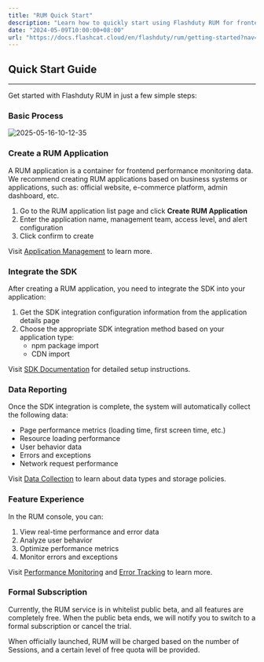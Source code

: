 ```yaml
---
title: "RUM Quick Start"
description: "Learn how to quickly start using Flashduty RUM for frontend performance monitoring"
date: "2024-05-09T10:00:00+08:00"
url: "https://docs.flashcat.cloud/en/flashduty/rum/getting-started?nav=01JCQ7A4N4WRWNXW8EWEHXCMF5"
---
```


## Quick Start Guide

---

Get started with Flashduty RUM in just a few simple steps:

### Basic Process

![2025-05-16-10-12-35](https://docs-cdn.flashcat.cloud/imges/png/d07dcc491678ab93ca5fe2302631913a.png)

### Create a RUM Application

A RUM application is a container for frontend performance monitoring data. We recommend creating RUM applications based on business systems or applications, such as: official website, e-commerce platform, admin dashboard, etc.

1. Go to the RUM application list page and click **Create RUM Application**
2. Enter the application name, management team, access level, and alert configuration
3. Click confirm to create

Visit [Application Management](https://docs.flashcat.cloud/en/flashduty/rum/application-management?nav=01JCQ7A4N4WRWNXW8EWEHXCMF5) to learn more.

### Integrate the SDK

After creating a RUM application, you need to integrate the SDK into your application:

1. Get the SDK integration configuration information from the application details page
2. Choose the appropriate SDK integration method based on your application type:
   - npm package import
   - CDN import

Visit [SDK Documentation](https://docs.flashcat.cloud/en/flashduty/rum/sdk-integration?nav=01JCQ7A4N4WRWNXW8EWEHXCMF5) for detailed setup instructions.

### Data Reporting

Once the SDK integration is complete, the system will automatically collect the following data:

- Page performance metrics (loading time, first screen time, etc.)
- Resource loading performance
- User behavior data
- Errors and exceptions
- Network request performance

Visit [Data Collection](https://docs.flashcat.cloud/en/flashduty/rum/data-collection?nav=01JCQ7A4N4WRWNXW8EWEHXCMF5) to learn about data types and storage policies.

### Feature Experience

In the RUM console, you can:

1. View real-time performance and error data
2. Analyze user behavior
3. Optimize performance metrics
4. Monitor errors and exceptions

Visit [Performance Monitoring](https://docs.flashcat.cloud/en/flashduty/rum/performance-overview?nav=01JCQ7A4N4WRWNXW8EWEHXCMF5) and [Error Tracking](https://docs.flashcat.cloud/en/flashduty/rum/error-tracking-overview?nav=01JCQ7A4N4WRWNXW8EWEHXCMF5) to learn more.

### Formal Subscription

Currently, the RUM service is in whitelist public beta, and all features are completely free. When the public beta ends, we will notify you to switch to a formal subscription or cancel the trial.

When officially launched, RUM will be charged based on the number of Sessions, and a certain level of free quota will be provided.
